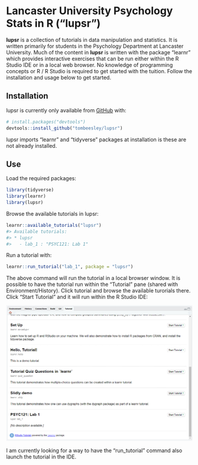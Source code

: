 
<!-- README.md is generated from README.Rmd. Please edit that file -->

# Lancaster University Psychology Stats in R (“lupsr”)

<!-- badges: start -->

<!-- badges: end -->

**lupsr** is a collection of tutorials in data manipulation and
statistics. It is written primarily for students in the Psychology
Department at Lancaster University. Much of the content in **lupsr** is
written with the package “learnr” which provides interactive exercises
that can be run either within the R Studio IDE or in a local web
browser. No knowledge of programming concepts or R / R Studio is
required to get started with the tuition. Follow the installation and
usage below to get started.

## Installation

lupsr is currently only available from [GitHub](https://github.com/)
with:

``` r
# install.packages("devtools")
devtools::install_github("tombeesley/lupsr")
```

lupsr imports “learnr” and “tidyverse” packages at installation is these
are not already installed.

## Use

Load the required packages:

``` r
library(tidyverse)
library(learnr)
library(lupsr)
```

Browse the available tutorials in lupsr:

``` r
learnr::available_tutorials("lupsr")
#> Available tutorials:
#> * lupsr
#>   - lab_1 : "PSYC121: Lab 1"
```

Run a tutorial with:

``` r
learnr::run_tutorial("lab_1", package = "lupsr")
```

The above command will run the tutorial in a local browser window. It is
possible to have the tutorial run within the “Tutorial” pane (shared
with Environment/History). Click tutorial and browse the available
turorials there. Click “Start Tutorial” and it will run within the R
Studio IDE:

![The Tutorial Pane](media/tutorial_pane.png)

I am currently looking for a way to have the “run\_tutorial” command
also launch the tutorial in the IDE.
